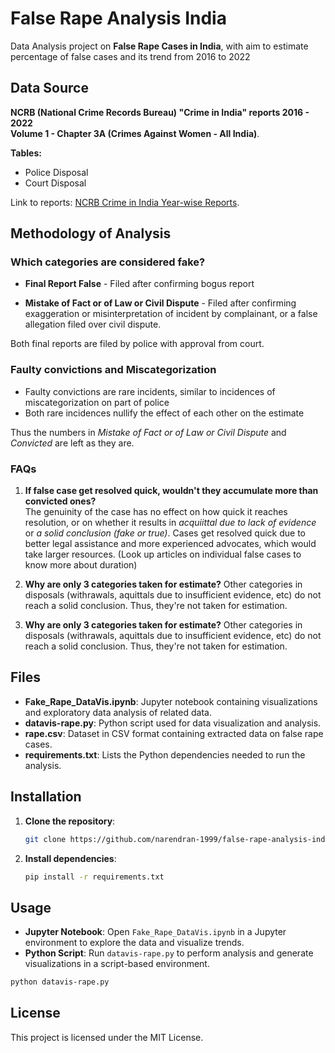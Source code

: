 
# False Rape Analysis India

Data Analysis project on **False Rape Cases in India**, with aim to estimate percentage of false cases and its trend from 2016 to 2022

## Data Source

**NCRB (National Crime Records Bureau) "Crime in India" reports 2016 - 2022**  
**Volume 1 - Chapter 3A (Crimes Against Women - All India)**.  

**Tables:**  
- Police Disposal
- Court Disposal

Link to reports: [NCRB Crime in India Year-wise Reports](https://ncrb.gov.in/crime-in-india-year-wise.html?year=2022).  

## Methodology of Analysis

### Which categories are considered fake?  

- **Final Report False** - Filed after confirming bogus report  
  
- **Mistake of Fact or of Law or Civil Dispute** - Filed after confirming exaggeration or misinterpretation of incident by complainant, or a false allegation filed over civil dispute.  
  
Both final reports are filed by police with approval from court.  
  
  
### Faulty convictions and Miscategorization  
  
- Faulty convictions are rare incidents, similar to incidences of miscategorization on part of police
- Both rare incidences nullify the effect of each other on the estimate

Thus the numbers in *Mistake of Fact or of Law or Civil Dispute* and *Convicted* are left as they are.

### FAQs  
  
1. **If false case get resolved quick, wouldn't they accumulate more than convicted ones?**  
   The genuinity of the case has no effect on how quick it reaches resolution, or on whether it results in _acquiittal due to lack of evidence_ or _a solid conclusion (fake or true)_. Cases get resolved quick due to better legal assistance and more experienced advocates, which would take larger resources. (Look up articles on individual false cases to know more about duration)
   
2. **Why are only 3 categories taken for estimate?**
   Other categories in disposals (withrawals, aquittals due to insufficient evidence, etc) do not reach a solid conclusion. Thus, they're not taken for estimation.
   
3. **Why are only 3 categories taken for estimate?**
   Other categories in disposals (withrawals, aquittals due to insufficient evidence, etc) do not reach a solid conclusion. Thus, they're not taken for estimation.

  
## Files

- **Fake_Rape_DataVis.ipynb**: Jupyter notebook containing visualizations and exploratory data analysis of related data.
- **datavis-rape.py**: Python script used for data visualization and analysis.
- **rape.csv**: Dataset in CSV format containing extracted data on false rape cases.
- **requirements.txt**: Lists the Python dependencies needed to run the analysis.

## Installation

1. **Clone the repository**:
   ```bash
   git clone https://github.com/narendran-1999/false-rape-analysis-india.git
   ```

2. **Install dependencies**:
   ```bash
   pip install -r requirements.txt
   ```

## Usage

- **Jupyter Notebook**: Open `Fake_Rape_DataVis.ipynb` in a Jupyter environment to explore the data and visualize trends.
- **Python Script**: Run `datavis-rape.py` to perform analysis and generate visualizations in a script-based environment.

```bash
python datavis-rape.py
```

## License

This project is licensed under the MIT License.
